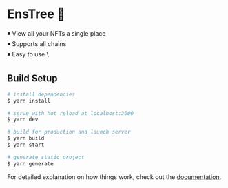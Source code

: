 # EnsTree 🌲

 ◾ View all your NFTs a single place \
 ◾ Supports all chains \
 ◾ Easy to use \
 

## Build Setup

```bash
# install dependencies
$ yarn install

# serve with hot reload at localhost:3000
$ yarn dev

# build for production and launch server
$ yarn build
$ yarn start

# generate static project
$ yarn generate
```

For detailed explanation on how things work, check out the [documentation](https://nuxtjs.org).

